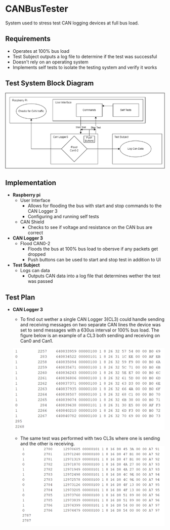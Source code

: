 # CANBusTester
System used to stress test CAN logging devices at full bus load.

## Requirements
- Operates at 100% bus load
- Test Subject outputs a log file to determine if the test was successful
- Doesn't rely on an operating system
- Implements self tests to isolate the testing system and verify it works

## Test System Block Diagram
![alt text](figures/CANBusTester.drawio.png)

## Implementation
* **Raspberry pi**
  - User Interface
    * Allows for flooding the bus with start and stop commands to the CAN Logger 3
    * Configuring and running self tests
  - CAN Shield
    * Checks to see if voltage and resistance on the CAN bus are correct
* **CAN Logger 3**
  - Flood CAN0-2
    * Floods the bus at 100% bus load to obersve if any packets get dropped
    * Push buttons can be used to start and stop test in addition to UI
* **Test Subject**
  - Logs can data
    * Outputs CAN data into a log file that determines wether the test was passed

## Test Plan
* **CAN Logger 3**
  - To find out wether a single CAN Logger 3(CL3) could handle sending and receiving messages on two separate CAN lines the device was set to send messages with a 630us interval or 100% bus load. The figure below is an example of a CL3 both sending and receiving on Can0 and Can1.

  ![singleCL3](figures/CANLogger3SingleTest.png)
  
  
  - The same test was performed with two CL3s where one is sending and the other is receiving.
  ![singleCL3](figures/CANLogger3SeparateTest.png)
